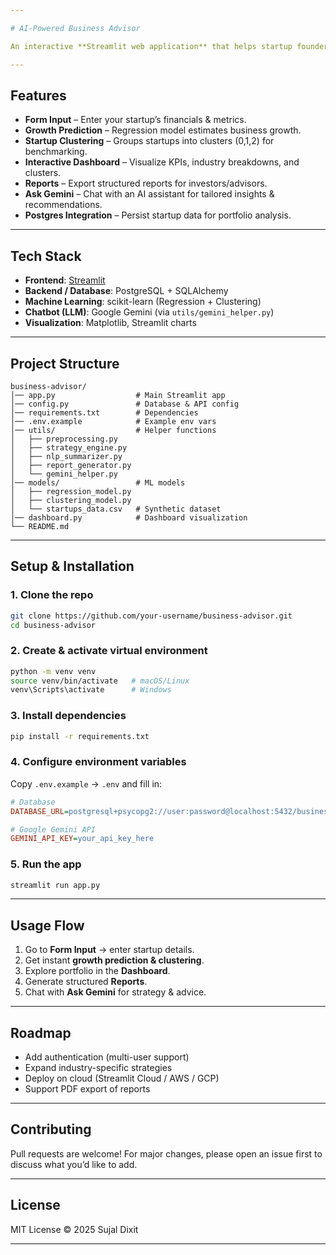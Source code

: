 ```yaml
---

# AI-Powered Business Advisor

An interactive **Streamlit web application** that helps startup founders analyze their business metrics, predict growth, generate tailored strategies, and visualize performance — all powered by **machine learning, clustering, and LLMs (Gemini AI)**.

---
```


## Features

* **Form Input** – Enter your startup’s financials & metrics.
* **Growth Prediction** – Regression model estimates business growth.
* **Startup Clustering** – Groups startups into clusters (0,1,2) for benchmarking.
* **Interactive Dashboard** – Visualize KPIs, industry breakdowns, and clusters.
* **Reports** – Export structured reports for investors/advisors.
* **Ask Gemini** – Chat with an AI assistant for tailored insights & recommendations.
* **Postgres Integration** – Persist startup data for portfolio analysis.

---

## Tech Stack

* **Frontend**: [Streamlit](https://streamlit.io/)
* **Backend / Database**: PostgreSQL + SQLAlchemy
* **Machine Learning**: scikit-learn (Regression + Clustering)
* **Chatbot (LLM)**: Google Gemini (via `utils/gemini_helper.py`)
* **Visualization**: Matplotlib, Streamlit charts

---

## Project Structure

```
business-advisor/
│── app.py                  # Main Streamlit app
│── config.py               # Database & API config
│── requirements.txt        # Dependencies
│── .env.example            # Example env vars
│── utils/                  # Helper functions
│   ├── preprocessing.py
│   ├── strategy_engine.py
│   ├── nlp_summarizer.py
│   ├── report_generator.py
│   └── gemini_helper.py
│── models/                 # ML models
│   ├── regression_model.py
│   ├── clustering_model.py
│   └── startups_data.csv   # Synthetic dataset
│── dashboard.py            # Dashboard visualization
└── README.md
```

---

## Setup & Installation

### 1. Clone the repo

```bash
git clone https://github.com/your-username/business-advisor.git
cd business-advisor
```

### 2. Create & activate virtual environment

```bash
python -m venv venv
source venv/bin/activate   # macOS/Linux
venv\Scripts\activate      # Windows
```

### 3. Install dependencies

```bash
pip install -r requirements.txt
```

### 4. Configure environment variables

Copy `.env.example` → `.env` and fill in:

```ini
# Database
DATABASE_URL=postgresql+psycopg2://user:password@localhost:5432/businessdb

# Google Gemini API
GEMINI_API_KEY=your_api_key_here
```

### 5. Run the app

```bash
streamlit run app.py
```

---

## Usage Flow

1. Go to **Form Input** → enter startup details.
2. Get instant **growth prediction & clustering**.
3. Explore portfolio in the **Dashboard**.
4. Generate structured **Reports**.
5. Chat with **Ask Gemini** for strategy & advice.

---

## Roadmap

* Add authentication (multi-user support)
* Expand industry-specific strategies
* Deploy on cloud (Streamlit Cloud / AWS / GCP)
* Support PDF export of reports

---

## Contributing

Pull requests are welcome! For major changes, please open an issue first to discuss what you’d like to add.

---

## License

MIT License © 2025 Sujal Dixit

---

